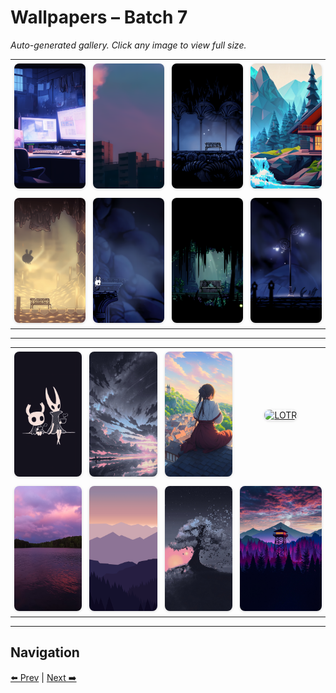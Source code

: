 # Wallpapers – Batch 7

_Auto-generated gallery. Click any image to view full size._

<table style="border-collapse:collapse; width:100%;">
  <tr>
    <td style="padding:6px; vertical-align:middle; text-align:center;"><a href="https://raw.githubusercontent.com/rubiin/wallpapers/master/wallpapers/Cyberpunk-Lofi.png"><img src="https://raw.githubusercontent.com/rubiin/wallpapers/master/wallpapers/Cyberpunk-Lofi.png" alt="Cyberpunk-Lofi" loading="lazy" style="width:300px; height:200px; object-fit:cover; border-radius:8px; box-shadow:0 1px 4px rgba(0,0,0,0.15);"></a></td>
    <td style="padding:6px; vertical-align:middle; text-align:center;"><a href="https://raw.githubusercontent.com/rubiin/wallpapers/master/wallpapers/Evening_sky.png"><img src="https://raw.githubusercontent.com/rubiin/wallpapers/master/wallpapers/Evening_sky.png" alt="Evening_sky" loading="lazy" style="width:300px; height:200px; object-fit:cover; border-radius:8px; box-shadow:0 1px 4px rgba(0,0,0,0.15);"></a></td>
    <td style="padding:6px; vertical-align:middle; text-align:center;"><a href="https://raw.githubusercontent.com/rubiin/wallpapers/master/wallpapers/Forgotten_crossroad_bench.png"><img src="https://raw.githubusercontent.com/rubiin/wallpapers/master/wallpapers/Forgotten_crossroad_bench.png" alt="Forgotten_crossroad_bench" loading="lazy" style="width:300px; height:200px; object-fit:cover; border-radius:8px; box-shadow:0 1px 4px rgba(0,0,0,0.15);"></a></td>
    <td style="padding:6px; vertical-align:middle; text-align:center;"><a href="https://raw.githubusercontent.com/rubiin/wallpapers/master/wallpapers/GDWP-777-HD-No-Logo.jpg"><img src="https://raw.githubusercontent.com/rubiin/wallpapers/master/wallpapers/GDWP-777-HD-No-Logo.jpg" alt="GDWP-777-HD-No-Logo" loading="lazy" style="width:300px; height:200px; object-fit:cover; border-radius:8px; box-shadow:0 1px 4px rgba(0,0,0,0.15);"></a></td>
  </tr>
  <tr>
    <td style="padding:6px; vertical-align:middle; text-align:center;"><a href="https://raw.githubusercontent.com/rubiin/wallpapers/master/wallpapers/Hive_bench.png"><img src="https://raw.githubusercontent.com/rubiin/wallpapers/master/wallpapers/Hive_bench.png" alt="Hive_bench" loading="lazy" style="width:300px; height:200px; object-fit:cover; border-radius:8px; box-shadow:0 1px 4px rgba(0,0,0,0.15);"></a></td>
    <td style="padding:6px; vertical-align:middle; text-align:center;"><a href="https://raw.githubusercontent.com/rubiin/wallpapers/master/wallpapers/Hollow_clif.png"><img src="https://raw.githubusercontent.com/rubiin/wallpapers/master/wallpapers/Hollow_clif.png" alt="Hollow_clif" loading="lazy" style="width:300px; height:200px; object-fit:cover; border-radius:8px; box-shadow:0 1px 4px rgba(0,0,0,0.15);"></a></td>
    <td style="padding:6px; vertical-align:middle; text-align:center;"><a href="https://raw.githubusercontent.com/rubiin/wallpapers/master/wallpapers/Hollow_ggreen_stone_bench.png"><img src="https://raw.githubusercontent.com/rubiin/wallpapers/master/wallpapers/Hollow_ggreen_stone_bench.png" alt="Hollow_ggreen_stone_bench" loading="lazy" style="width:300px; height:200px; object-fit:cover; border-radius:8px; box-shadow:0 1px 4px rgba(0,0,0,0.15);"></a></td>
    <td style="padding:6px; vertical-align:middle; text-align:center;"><a href="https://raw.githubusercontent.com/rubiin/wallpapers/master/wallpapers/Hollow_knight_Lamp.png"><img src="https://raw.githubusercontent.com/rubiin/wallpapers/master/wallpapers/Hollow_knight_Lamp.png" alt="Hollow_knight_Lamp" loading="lazy" style="width:300px; height:200px; object-fit:cover; border-radius:8px; box-shadow:0 1px 4px rgba(0,0,0,0.15);"></a></td>
  </tr>
</table>

<hr/>

<table style="border-collapse:collapse; width:100%;">
  <tr>
    <td style="padding:6px; vertical-align:middle; text-align:center;"><a href="https://raw.githubusercontent.com/rubiin/wallpapers/master/wallpapers/Hollow_knight_hornet_minimal.png"><img src="https://raw.githubusercontent.com/rubiin/wallpapers/master/wallpapers/Hollow_knight_hornet_minimal.png" alt="Hollow_knight_hornet_minimal" loading="lazy" style="width:300px; height:200px; object-fit:cover; border-radius:8px; box-shadow:0 1px 4px rgba(0,0,0,0.15);"></a></td>
    <td style="padding:6px; vertical-align:middle; text-align:center;"><a href="https://raw.githubusercontent.com/rubiin/wallpapers/master/wallpapers/Horizon%20Mocha.jpg"><img src="https://raw.githubusercontent.com/rubiin/wallpapers/master/wallpapers/Horizon%20Mocha.jpg" alt="Horizon Mocha" loading="lazy" style="width:300px; height:200px; object-fit:cover; border-radius:8px; box-shadow:0 1px 4px rgba(0,0,0,0.15);"></a></td>
    <td style="padding:6px; vertical-align:middle; text-align:center;"><a href="https://raw.githubusercontent.com/rubiin/wallpapers/master/wallpapers/JapaneseTheme.jpg"><img src="https://raw.githubusercontent.com/rubiin/wallpapers/master/wallpapers/JapaneseTheme.jpg" alt="JapaneseTheme" loading="lazy" style="width:300px; height:200px; object-fit:cover; border-radius:8px; box-shadow:0 1px 4px rgba(0,0,0,0.15);"></a></td>
    <td style="padding:6px; vertical-align:middle; text-align:center;"><a href="https://raw.githubusercontent.com/rubiin/wallpapers/master/wallpapers/LOTR.png"><img src="https://raw.githubusercontent.com/rubiin/wallpapers/master/wallpapers/LOTR.png" alt="LOTR" loading="lazy" style="width:300px; height:200px; object-fit:cover; border-radius:8px; box-shadow:0 1px 4px rgba(0,0,0,0.15);"></a></td>
  </tr>
  <tr>
    <td style="padding:6px; vertical-align:middle; text-align:center;"><a href="https://raw.githubusercontent.com/rubiin/wallpapers/master/wallpapers/Lake.jpg"><img src="https://raw.githubusercontent.com/rubiin/wallpapers/master/wallpapers/Lake.jpg" alt="Lake" loading="lazy" style="width:300px; height:200px; object-fit:cover; border-radius:8px; box-shadow:0 1px 4px rgba(0,0,0,0.15);"></a></td>
    <td style="padding:6px; vertical-align:middle; text-align:center;"><a href="https://raw.githubusercontent.com/rubiin/wallpapers/master/wallpapers/Minimal_hill.png"><img src="https://raw.githubusercontent.com/rubiin/wallpapers/master/wallpapers/Minimal_hill.png" alt="Minimal_hill" loading="lazy" style="width:300px; height:200px; object-fit:cover; border-radius:8px; box-shadow:0 1px 4px rgba(0,0,0,0.15);"></a></td>
    <td style="padding:6px; vertical-align:middle; text-align:center;"><a href="https://raw.githubusercontent.com/rubiin/wallpapers/master/wallpapers/Mokka-tree.jpg"><img src="https://raw.githubusercontent.com/rubiin/wallpapers/master/wallpapers/Mokka-tree.jpg" alt="Mokka-tree" loading="lazy" style="width:300px; height:200px; object-fit:cover; border-radius:8px; box-shadow:0 1px 4px rgba(0,0,0,0.15);"></a></td>
    <td style="padding:6px; vertical-align:middle; text-align:center;"><a href="https://raw.githubusercontent.com/rubiin/wallpapers/master/wallpapers/Mokkaxero.jpg"><img src="https://raw.githubusercontent.com/rubiin/wallpapers/master/wallpapers/Mokkaxero.jpg" alt="Mokkaxero" loading="lazy" style="width:300px; height:200px; object-fit:cover; border-radius:8px; box-shadow:0 1px 4px rgba(0,0,0,0.15);"></a></td>
  </tr>
</table>

<hr/>

## Navigation

[⬅️ Prev](index_6.md) | [Next ➡️](index_8.md)
